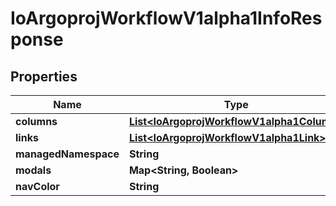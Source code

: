 

# IoArgoprojWorkflowV1alpha1InfoResponse


## Properties

Name | Type | Description | Notes
------------ | ------------- | ------------- | -------------
**columns** | [**List&lt;IoArgoprojWorkflowV1alpha1Column&gt;**](IoArgoprojWorkflowV1alpha1Column.md) |  |  [optional]
**links** | [**List&lt;IoArgoprojWorkflowV1alpha1Link&gt;**](IoArgoprojWorkflowV1alpha1Link.md) |  |  [optional]
**managedNamespace** | **String** |  |  [optional]
**modals** | **Map&lt;String, Boolean&gt;** |  |  [optional]
**navColor** | **String** |  |  [optional]



